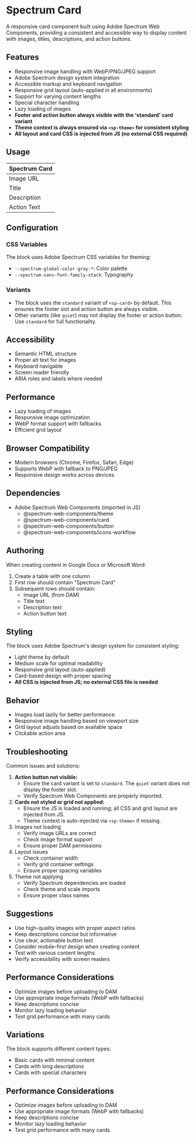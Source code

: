 # Spectrum Card

A responsive card component built using Adobe Spectrum Web Components, providing a consistent and accessible way to display content with images, titles, descriptions, and action buttons.

## Features
- Responsive image handling with WebP/PNG/JPEG support
- Adobe Spectrum design system integration
- Accessible markup and keyboard navigation
- Responsive grid layout (auto-applied in all environments)
- Support for varying content lengths
- Special character handling
- Lazy loading of images
- **Footer and action button always visible with the 'standard' card variant**
- **Theme context is always ensured via `<sp-theme>` for consistent styling**
- **All layout and card CSS is injected from JS (no external CSS required)**

## Usage
| Spectrum Card |
| :------------ |
| Image URL     |
| Title         |
| Description   |
| Action Text   |

## Configuration
### CSS Variables
The block uses Adobe Spectrum CSS variables for theming:
- `--spectrum-global-color-gray-*`: Color palette
- `--spectrum-sans-font-family-stack`: Typography

### Variants
- The block uses the `standard` variant of `<sp-card>` by default. This ensures the footer slot and action button are always visible.
- Other variants (like `quiet`) may not display the footer or action button. Use `standard` for full functionality.

## Accessibility
- Semantic HTML structure
- Proper alt text for images
- Keyboard navigable
- Screen reader friendly
- ARIA roles and labels where needed

## Performance
- Lazy loading of images
- Responsive image optimization
- WebP format support with fallbacks
- Efficient grid layout

## Browser Compatibility
- Modern browsers (Chrome, Firefox, Safari, Edge)
- Supports WebP with fallback to PNG/JPEG
- Responsive design works across devices

## Dependencies
- Adobe Spectrum Web Components (imported in JS)
  - @spectrum-web-components/theme
  - @spectrum-web-components/card
  - @spectrum-web-components/button
  - @spectrum-web-components/icons-workflow

## Authoring
When creating content in Google Docs or Microsoft Word:
1. Create a table with one column
2. First row should contain "Spectrum Card"
3. Subsequent rows should contain:
   - Image URL (from DAM)
   - Title text
   - Description text
   - Action button text

## Styling
The block uses Adobe Spectrum's design system for consistent styling:
- Light theme by default
- Medium scale for optimal readability
- Responsive grid layout (auto-applied)
- Card-based design with proper spacing
- **All CSS is injected from JS; no external CSS file is needed**

## Behavior
- Images load lazily for better performance
- Responsive image handling based on viewport size
- Grid layout adjusts based on available space
- Clickable action area

## Troubleshooting
Common issues and solutions:
1. **Action button not visible:**
   - Ensure the card variant is set to `standard`. The `quiet` variant does not display the footer slot.
   - Verify Spectrum Web Components are properly imported.
2. **Cards not styled or grid not applied:**
   - Ensure the JS is loaded and running; all CSS and grid layout are injected from JS.
   - Theme context is auto-injected via `<sp-theme>` if missing.
3. Images not loading
   - Verify image URLs are correct
   - Check image format support
   - Ensure proper DAM permissions
4. Layout issues
   - Check container width
   - Verify grid container settings
   - Ensure proper spacing variables
5. Theme not applying
   - Verify Spectrum dependencies are loaded
   - Check theme and scale imports
   - Ensure proper class names

## Suggestions
- Use high-quality images with proper aspect ratios
- Keep descriptions concise but informative
- Use clear, actionable button text
- Consider mobile-first design when creating content
- Test with various content lengths
- Verify accessibility with screen readers

## Performance Considerations
- Optimize images before uploading to DAM
- Use appropriate image formats (WebP with fallbacks)
- Keep descriptions concise
- Monitor lazy loading behavior
- Test grid performance with many cards

## Variations
The block supports different content types:
- Basic cards with minimal content
- Cards with long descriptions
- Cards with special characters

## Performance Considerations
- Optimize images before uploading to DAM
- Use appropriate image formats (WebP with fallbacks)
- Keep descriptions concise
- Monitor lazy loading behavior
- Test grid performance with many cards 
